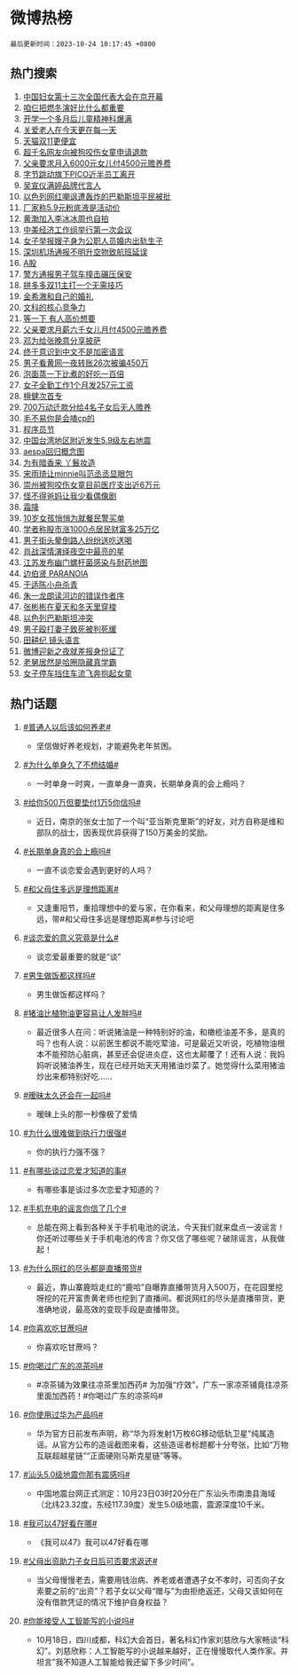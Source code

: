 # 微博热榜

`最后更新时间：2023-10-24 10:17:45 +0800`

## 热门搜索

1. [中国妇女第十三次全国代表大会在京开幕](https://m.weibo.cn/search?containerid=100103type%3D1%26t%3D10%26q%3D%23%E4%B8%AD%E5%9B%BD%E5%A6%87%E5%A5%B3%E7%AC%AC%E5%8D%81%E4%B8%89%E6%AC%A1%E5%85%A8%E5%9B%BD%E4%BB%A3%E8%A1%A8%E5%A4%A7%E4%BC%9A%E5%9C%A8%E4%BA%AC%E5%BC%80%E5%B9%95%23&stream_entry_id=51&isnewpage=1&extparam=seat%3D1%26dgr%3D0%26q%3D%2523%25E4%25B8%25AD%25E5%259B%25BD%25E5%25A6%2587%25E5%25A5%25B3%25E7%25AC%25AC%25E5%258D%2581%25E4%25B8%2589%25E6%25AC%25A1%25E5%2585%25A8%25E5%259B%25BD%25E4%25BB%25A3%25E8%25A1%25A8%25E5%25A4%25A7%25E4%25BC%259A%25E5%259C%25A8%25E4%25BA%25AC%25E5%25BC%2580%25E5%25B9%2595%2523%26cate%3D10103%26pos%3D0%26filter_type%3Drealtimehot%26stream_entry_id%3D51%26c_type%3D51%26display_time%3D1698113864%26pre_seqid%3D1698113864317017588124)
1. [咱仨把燃冬演好比什么都重要](https://m.weibo.cn/search?containerid=100103type%3D1%26t%3D10%26q%3D%23%E5%92%B1%E4%BB%A8%E6%8A%8A%E7%87%83%E5%86%AC%E6%BC%94%E5%A5%BD%E6%AF%94%E4%BB%80%E4%B9%88%E9%83%BD%E9%87%8D%E8%A6%81%23&stream_entry_id=31&isnewpage=1&extparam=seat%3D1%26flag%3D2%26q%3D%2523%25E5%2592%25B1%25E4%25BB%25A8%25E6%258A%258A%25E7%2587%2583%25E5%2586%25AC%25E6%25BC%2594%25E5%25A5%25BD%25E6%25AF%2594%25E4%25BB%2580%25E4%25B9%2588%25E9%2583%25BD%25E9%2587%258D%25E8%25A6%2581%2523%26cate%3D5001%26filter_type%3Drealtimehot%26dgr%3D0%26band_rank%3D1%26c_type%3D31%26realpos%3D1%26lcate%3D5001%26stream_entry_id%3D31%26pos%3D0%26display_time%3D1698113864%26pre_seqid%3D1698113864317017588124)
1. [开学一个多月后儿童精神科爆满](https://m.weibo.cn/search?containerid=100103type%3D1%26t%3D10%26q%3D%23%E5%BC%80%E5%AD%A6%E4%B8%80%E4%B8%AA%E5%A4%9A%E6%9C%88%E5%90%8E%E5%84%BF%E7%AB%A5%E7%B2%BE%E7%A5%9E%E7%A7%91%E7%88%86%E6%BB%A1%23&stream_entry_id=31&isnewpage=1&extparam=seat%3D1%26flag%3D0%26q%3D%2523%25E5%25BC%2580%25E5%25AD%25A6%25E4%25B8%2580%25E4%25B8%25AA%25E5%25A4%259A%25E6%259C%2588%25E5%2590%258E%25E5%2584%25BF%25E7%25AB%25A5%25E7%25B2%25BE%25E7%25A5%259E%25E7%25A7%2591%25E7%2588%2586%25E6%25BB%25A1%2523%26cate%3D5001%26filter_type%3Drealtimehot%26dgr%3D0%26band_rank%3D2%26c_type%3D31%26realpos%3D2%26lcate%3D5001%26stream_entry_id%3D31%26pos%3D1%26display_time%3D1698113864%26pre_seqid%3D1698113864317017588124)
1. [关爱老人在今天更在每一天](https://m.weibo.cn/search?containerid=100103type%3D1%26t%3D10%26q%3D%23%E5%85%B3%E7%88%B1%E8%80%81%E4%BA%BA%E5%9C%A8%E4%BB%8A%E5%A4%A9%E6%9B%B4%E5%9C%A8%E6%AF%8F%E4%B8%80%E5%A4%A9%23&stream_entry_id=31&isnewpage=1&extparam=seat%3D1%26flag%3D0%26q%3D%2523%25E5%2585%25B3%25E7%2588%25B1%25E8%2580%2581%25E4%25BA%25BA%25E5%259C%25A8%25E4%25BB%258A%25E5%25A4%25A9%25E6%259B%25B4%25E5%259C%25A8%25E6%25AF%258F%25E4%25B8%2580%25E5%25A4%25A9%2523%26cate%3D5001%26filter_type%3Drealtimehot%26dgr%3D0%26band_rank%3D3%26c_type%3D31%26realpos%3D3%26lcate%3D5001%26stream_entry_id%3D31%26pos%3D2%26display_time%3D1698113864%26pre_seqid%3D1698113864317017588124)
1. [天猫双11更便宜](https://m.weibo.cn/search?containerid=100103type%3D1%26t%3D10%26q%3D%23%E5%A4%A9%E7%8C%AB%E5%8F%8C11%E6%9B%B4%E4%BE%BF%E5%AE%9C%23&stream_entry_id=31&isnewpage=1&extparam=seat%3D1%26q%3D%2523%25E5%25A4%25A9%25E7%258C%25AB%25E5%258F%258C11%25E6%259B%25B4%25E4%25BE%25BF%25E5%25AE%259C%2523%26cate%3D5001%26is_ad_pos%3D1%26dgr%3D0%26filter_type%3Drealtimehot%26band_rank%3D4%26topic_ad%3D1%26c_type%3D31%26pos%3D3%26lcate%3D5001%26stream_entry_id%3D31%26adid%3D208886%26display_time%3D1698113864%26pre_seqid%3D1698113864317017588124)
1. [超千名网友向被狗咬伤女童申请退款](https://m.weibo.cn/search?containerid=100103type%3D1%26t%3D10%26q%3D%23%E8%B6%85%E5%8D%83%E5%90%8D%E7%BD%91%E5%8F%8B%E5%90%91%E8%A2%AB%E7%8B%97%E5%92%AC%E4%BC%A4%E5%A5%B3%E7%AB%A5%E7%94%B3%E8%AF%B7%E9%80%80%E6%AC%BE%23&stream_entry_id=31&isnewpage=1&extparam=seat%3D1%26flag%3D16%26q%3D%2523%25E8%25B6%2585%25E5%258D%2583%25E5%2590%258D%25E7%25BD%2591%25E5%258F%258B%25E5%2590%2591%25E8%25A2%25AB%25E7%258B%2597%25E5%2592%25AC%25E4%25BC%25A4%25E5%25A5%25B3%25E7%25AB%25A5%25E7%2594%25B3%25E8%25AF%25B7%25E9%2580%2580%25E6%25AC%25BE%2523%26cate%3D5001%26filter_type%3Drealtimehot%26dgr%3D0%26band_rank%3D4%26c_type%3D31%26realpos%3D4%26lcate%3D5001%26stream_entry_id%3D31%26pos%3D4%26display_time%3D1698113864%26pre_seqid%3D1698113864317017588124)
1. [父亲要求月入6000元女儿付4500元赡养费](https://m.weibo.cn/search?containerid=100103type%3D1%26t%3D10%26q%3D%23%E7%88%B6%E4%BA%B2%E8%A6%81%E6%B1%82%E6%9C%88%E5%85%A56000%E5%85%83%E5%A5%B3%E5%84%BF%E4%BB%984500%E5%85%83%E8%B5%A1%E5%85%BB%E8%B4%B9%23&stream_entry_id=31&isnewpage=1&extparam=seat%3D1%26flag%3D2%26q%3D%2523%25E7%2588%25B6%25E4%25BA%25B2%25E8%25A6%2581%25E6%25B1%2582%25E6%259C%2588%25E5%2585%25A56000%25E5%2585%2583%25E5%25A5%25B3%25E5%2584%25BF%25E4%25BB%25984500%25E5%2585%2583%25E8%25B5%25A1%25E5%2585%25BB%25E8%25B4%25B9%2523%26cate%3D5001%26filter_type%3Drealtimehot%26dgr%3D0%26band_rank%3D5%26c_type%3D31%26realpos%3D5%26lcate%3D5001%26stream_entry_id%3D31%26pos%3D5%26display_time%3D1698113864%26pre_seqid%3D1698113864317017588124)
1. [字节跳动旗下PICO近半员工离开](https://m.weibo.cn/search?containerid=100103type%3D1%26t%3D10%26q%3D%23%E5%AD%97%E8%8A%82%E8%B7%B3%E5%8A%A8%E6%97%97%E4%B8%8BPICO%E8%BF%91%E5%8D%8A%E5%91%98%E5%B7%A5%E7%A6%BB%E5%BC%80%23&stream_entry_id=31&isnewpage=1&extparam=seat%3D1%26flag%3D1%26q%3D%2523%25E5%25AD%2597%25E8%258A%2582%25E8%25B7%25B3%25E5%258A%25A8%25E6%2597%2597%25E4%25B8%258BPICO%25E8%25BF%2591%25E5%258D%258A%25E5%2591%2598%25E5%25B7%25A5%25E7%25A6%25BB%25E5%25BC%2580%2523%26cate%3D5001%26filter_type%3Drealtimehot%26dgr%3D0%26band_rank%3D6%26c_type%3D31%26realpos%3D6%26lcate%3D5001%26stream_entry_id%3D31%26pos%3D6%26display_time%3D1698113864%26pre_seqid%3D1698113864317017588124)
1. [吴宣仪满婷品牌代言人](https://m.weibo.cn/search?containerid=100103type%3D1%26t%3D10%26q%3D%23%E5%90%B4%E5%AE%A3%E4%BB%AA%E6%BB%A1%E5%A9%B7%E5%93%81%E7%89%8C%E4%BB%A3%E8%A8%80%E4%BA%BA%23&stream_entry_id=31&isnewpage=1&extparam=seat%3D1%26q%3D%2523%25E5%2590%25B4%25E5%25AE%25A3%25E4%25BB%25AA%25E6%25BB%25A1%25E5%25A9%25B7%25E5%2593%2581%25E7%2589%258C%25E4%25BB%25A3%25E8%25A8%2580%25E4%25BA%25BA%2523%26cate%3D5001%26is_ad_pos%3D1%26dgr%3D0%26filter_type%3Drealtimehot%26band_rank%3D7%26topic_ad%3D1%26c_type%3D31%26pos%3D7%26lcate%3D5001%26stream_entry_id%3D31%26adid%3D208834%26display_time%3D1698113864%26pre_seqid%3D1698113864317017588124)
1. [以色列网红嘲讽遭轰炸的巴勒斯坦平民被批](https://m.weibo.cn/search?containerid=100103type%3D1%26t%3D10%26q%3D%23%E4%BB%A5%E8%89%B2%E5%88%97%E7%BD%91%E7%BA%A2%E5%98%B2%E8%AE%BD%E9%81%AD%E8%BD%B0%E7%82%B8%E7%9A%84%E5%B7%B4%E5%8B%92%E6%96%AF%E5%9D%A6%E5%B9%B3%E6%B0%91%E8%A2%AB%E6%89%B9%23&stream_entry_id=31&isnewpage=1&extparam=seat%3D1%26flag%3D0%26q%3D%2523%25E4%25BB%25A5%25E8%2589%25B2%25E5%2588%2597%25E7%25BD%2591%25E7%25BA%25A2%25E5%2598%25B2%25E8%25AE%25BD%25E9%2581%25AD%25E8%25BD%25B0%25E7%2582%25B8%25E7%259A%2584%25E5%25B7%25B4%25E5%258B%2592%25E6%2596%25AF%25E5%259D%25A6%25E5%25B9%25B3%25E6%25B0%2591%25E8%25A2%25AB%25E6%2589%25B9%2523%26cate%3D5001%26filter_type%3Drealtimehot%26dgr%3D0%26band_rank%3D7%26c_type%3D31%26realpos%3D7%26lcate%3D5001%26stream_entry_id%3D31%26pos%3D8%26display_time%3D1698113864%26pre_seqid%3D1698113864317017588124)
1. [厂家称5.9元粉底液是活动价](https://m.weibo.cn/search?containerid=100103type%3D1%26t%3D10%26q%3D%23%E5%8E%82%E5%AE%B6%E7%A7%B05.9%E5%85%83%E7%B2%89%E5%BA%95%E6%B6%B2%E6%98%AF%E6%B4%BB%E5%8A%A8%E4%BB%B7%23&stream_entry_id=31&isnewpage=1&extparam=seat%3D1%26flag%3D0%26q%3D%2523%25E5%258E%2582%25E5%25AE%25B6%25E7%25A7%25B05.9%25E5%2585%2583%25E7%25B2%2589%25E5%25BA%2595%25E6%25B6%25B2%25E6%2598%25AF%25E6%25B4%25BB%25E5%258A%25A8%25E4%25BB%25B7%2523%26cate%3D5001%26filter_type%3Drealtimehot%26dgr%3D0%26band_rank%3D8%26c_type%3D31%26realpos%3D8%26lcate%3D5001%26stream_entry_id%3D31%26pos%3D9%26display_time%3D1698113864%26pre_seqid%3D1698113864317017588124)
1. [黄渤加入李冰冰周也自拍](https://m.weibo.cn/search?containerid=100103type%3D1%26t%3D10%26q%3D%23%E9%BB%84%E6%B8%A4%E5%8A%A0%E5%85%A5%E6%9D%8E%E5%86%B0%E5%86%B0%E5%91%A8%E4%B9%9F%E8%87%AA%E6%8B%8D%23&stream_entry_id=31&isnewpage=1&extparam=seat%3D1%26flag%3D0%26q%3D%2523%25E9%25BB%2584%25E6%25B8%25A4%25E5%258A%25A0%25E5%2585%25A5%25E6%259D%258E%25E5%2586%25B0%25E5%2586%25B0%25E5%2591%25A8%25E4%25B9%259F%25E8%2587%25AA%25E6%258B%258D%2523%26cate%3D5001%26filter_type%3Drealtimehot%26dgr%3D0%26band_rank%3D9%26c_type%3D31%26realpos%3D9%26lcate%3D5001%26stream_entry_id%3D31%26pos%3D10%26display_time%3D1698113864%26pre_seqid%3D1698113864317017588124)
1. [中美经济工作组举行第一次会议](https://m.weibo.cn/search?containerid=100103type%3D1%26t%3D10%26q%3D%23%E4%B8%AD%E7%BE%8E%E7%BB%8F%E6%B5%8E%E5%B7%A5%E4%BD%9C%E7%BB%84%E4%B8%BE%E8%A1%8C%E7%AC%AC%E4%B8%80%E6%AC%A1%E4%BC%9A%E8%AE%AE%23&stream_entry_id=31&isnewpage=1&extparam=seat%3D1%26flag%3D1%26q%3D%2523%25E4%25B8%25AD%25E7%25BE%258E%25E7%25BB%258F%25E6%25B5%258E%25E5%25B7%25A5%25E4%25BD%259C%25E7%25BB%2584%25E4%25B8%25BE%25E8%25A1%258C%25E7%25AC%25AC%25E4%25B8%2580%25E6%25AC%25A1%25E4%25BC%259A%25E8%25AE%25AE%2523%26cate%3D5001%26filter_type%3Drealtimehot%26dgr%3D0%26band_rank%3D10%26c_type%3D31%26realpos%3D10%26lcate%3D5001%26stream_entry_id%3D31%26pos%3D11%26display_time%3D1698113864%26pre_seqid%3D1698113864317017588124)
1. [女子举报嫂子身为公职人员婚内出轨生子](https://m.weibo.cn/search?containerid=100103type%3D1%26t%3D10%26q%3D%23%E5%A5%B3%E5%AD%90%E4%B8%BE%E6%8A%A5%E5%AB%82%E5%AD%90%E8%BA%AB%E4%B8%BA%E5%85%AC%E8%81%8C%E4%BA%BA%E5%91%98%E5%A9%9A%E5%86%85%E5%87%BA%E8%BD%A8%E7%94%9F%E5%AD%90%23&stream_entry_id=31&isnewpage=1&extparam=seat%3D1%26flag%3D0%26q%3D%2523%25E5%25A5%25B3%25E5%25AD%2590%25E4%25B8%25BE%25E6%258A%25A5%25E5%25AB%2582%25E5%25AD%2590%25E8%25BA%25AB%25E4%25B8%25BA%25E5%2585%25AC%25E8%2581%258C%25E4%25BA%25BA%25E5%2591%2598%25E5%25A9%259A%25E5%2586%2585%25E5%2587%25BA%25E8%25BD%25A8%25E7%2594%259F%25E5%25AD%2590%2523%26cate%3D5001%26filter_type%3Drealtimehot%26dgr%3D0%26band_rank%3D11%26c_type%3D31%26realpos%3D11%26lcate%3D5001%26stream_entry_id%3D31%26pos%3D12%26display_time%3D1698113864%26pre_seqid%3D1698113864317017588124)
1. [深圳机场通报不明升空物致航班延误](https://m.weibo.cn/search?containerid=100103type%3D1%26t%3D10%26q%3D%23%E6%B7%B1%E5%9C%B3%E6%9C%BA%E5%9C%BA%E9%80%9A%E6%8A%A5%E4%B8%8D%E6%98%8E%E5%8D%87%E7%A9%BA%E7%89%A9%E8%87%B4%E8%88%AA%E7%8F%AD%E5%BB%B6%E8%AF%AF%23&stream_entry_id=31&isnewpage=1&extparam=seat%3D1%26flag%3D1%26q%3D%2523%25E6%25B7%25B1%25E5%259C%25B3%25E6%259C%25BA%25E5%259C%25BA%25E9%2580%259A%25E6%258A%25A5%25E4%25B8%258D%25E6%2598%258E%25E5%258D%2587%25E7%25A9%25BA%25E7%2589%25A9%25E8%2587%25B4%25E8%2588%25AA%25E7%258F%25AD%25E5%25BB%25B6%25E8%25AF%25AF%2523%26cate%3D5001%26filter_type%3Drealtimehot%26dgr%3D0%26band_rank%3D12%26c_type%3D31%26realpos%3D12%26lcate%3D5001%26stream_entry_id%3D31%26pos%3D13%26display_time%3D1698113864%26pre_seqid%3D1698113864317017588124)
1. [A股](https://m.weibo.cn/search?containerid=100103type%3D1%26t%3D10%26q%3DA%E8%82%A1&stream_entry_id=31&isnewpage=1&extparam=seat%3D1%26flag%3D1%26q%3DA%25E8%2582%25A1%26cate%3D5001%26filter_type%3Drealtimehot%26dgr%3D0%26band_rank%3D13%26c_type%3D31%26realpos%3D13%26lcate%3D5001%26stream_entry_id%3D31%26pos%3D14%26display_time%3D1698113864%26pre_seqid%3D1698113864317017588124)
1. [警方通报男子驾车撞击碾压保安](https://m.weibo.cn/search?containerid=100103type%3D1%26t%3D10%26q%3D%23%E8%AD%A6%E6%96%B9%E9%80%9A%E6%8A%A5%E7%94%B7%E5%AD%90%E9%A9%BE%E8%BD%A6%E6%92%9E%E5%87%BB%E7%A2%BE%E5%8E%8B%E4%BF%9D%E5%AE%89%23&stream_entry_id=31&isnewpage=1&extparam=seat%3D1%26flag%3D1%26q%3D%2523%25E8%25AD%25A6%25E6%2596%25B9%25E9%2580%259A%25E6%258A%25A5%25E7%2594%25B7%25E5%25AD%2590%25E9%25A9%25BE%25E8%25BD%25A6%25E6%2592%259E%25E5%2587%25BB%25E7%25A2%25BE%25E5%258E%258B%25E4%25BF%259D%25E5%25AE%2589%2523%26cate%3D5001%26filter_type%3Drealtimehot%26dgr%3D0%26band_rank%3D14%26c_type%3D31%26realpos%3D14%26lcate%3D5001%26stream_entry_id%3D31%26pos%3D15%26display_time%3D1698113864%26pre_seqid%3D1698113864317017588124)
1. [拼多多双11主打一个无需技巧](https://m.weibo.cn/search?containerid=100103type%3D1%26t%3D10%26q%3D%23%E6%8B%BC%E5%A4%9A%E5%A4%9A%E5%8F%8C11%E4%B8%BB%E6%89%93%E4%B8%80%E4%B8%AA%E6%97%A0%E9%9C%80%E6%8A%80%E5%B7%A7%23&stream_entry_id=31&isnewpage=1&extparam=seat%3D1%26flag%3D0%26q%3D%2523%25E6%258B%25BC%25E5%25A4%259A%25E5%25A4%259A%25E5%258F%258C11%25E4%25B8%25BB%25E6%2589%2593%25E4%25B8%2580%25E4%25B8%25AA%25E6%2597%25A0%25E9%259C%2580%25E6%258A%2580%25E5%25B7%25A7%2523%26cate%3D5001%26filter_type%3Drealtimehot%26dgr%3D0%26pos%3D16%26band_rank%3D15%26c_type%3D31%26realpos%3D15%26lcate%3D5001%26stream_entry_id%3D31%26adid%3D208904%26display_time%3D1698113864%26pre_seqid%3D1698113864317017588124)
1. [金希澈和自己的婚礼](https://m.weibo.cn/search?containerid=100103type%3D1%26t%3D10%26q%3D%23%E9%87%91%E5%B8%8C%E6%BE%88%E5%92%8C%E8%87%AA%E5%B7%B1%E7%9A%84%E5%A9%9A%E7%A4%BC%23&stream_entry_id=31&isnewpage=1&extparam=seat%3D1%26flag%3D0%26q%3D%2523%25E9%2587%2591%25E5%25B8%258C%25E6%25BE%2588%25E5%2592%258C%25E8%2587%25AA%25E5%25B7%25B1%25E7%259A%2584%25E5%25A9%259A%25E7%25A4%25BC%2523%26cate%3D5001%26filter_type%3Drealtimehot%26dgr%3D0%26band_rank%3D16%26c_type%3D31%26realpos%3D16%26lcate%3D5001%26stream_entry_id%3D31%26pos%3D17%26display_time%3D1698113864%26pre_seqid%3D1698113864317017588124)
1. [文科的核心竞争力](https://m.weibo.cn/search?containerid=100103type%3D1%26t%3D10%26q%3D%E6%96%87%E7%A7%91%E7%9A%84%E6%A0%B8%E5%BF%83%E7%AB%9E%E4%BA%89%E5%8A%9B&stream_entry_id=31&isnewpage=1&extparam=seat%3D1%26flag%3D1%26q%3D%25E6%2596%2587%25E7%25A7%2591%25E7%259A%2584%25E6%25A0%25B8%25E5%25BF%2583%25E7%25AB%259E%25E4%25BA%2589%25E5%258A%259B%26cate%3D5001%26filter_type%3Drealtimehot%26dgr%3D0%26band_rank%3D17%26c_type%3D31%26realpos%3D17%26lcate%3D5001%26stream_entry_id%3D31%26pos%3D18%26display_time%3D1698113864%26pre_seqid%3D1698113864317017588124)
1. [等一下 有人高价想要](https://m.weibo.cn/search?containerid=100103type%3D1%26t%3D10%26q%3D%E7%AD%89%E4%B8%80%E4%B8%8B+%E6%9C%89%E4%BA%BA%E9%AB%98%E4%BB%B7%E6%83%B3%E8%A6%81&stream_entry_id=31&isnewpage=1&extparam=seat%3D1%26flag%3D1%26q%3D%25E7%25AD%2589%25E4%25B8%2580%25E4%25B8%258B%2520%25E6%259C%2589%25E4%25BA%25BA%25E9%25AB%2598%25E4%25BB%25B7%25E6%2583%25B3%25E8%25A6%2581%26cate%3D5001%26filter_type%3Drealtimehot%26dgr%3D0%26band_rank%3D18%26c_type%3D31%26realpos%3D18%26lcate%3D5001%26stream_entry_id%3D31%26pos%3D19%26display_time%3D1698113864%26pre_seqid%3D1698113864317017588124)
1. [父亲要求月薪六千女儿月付4500元赡养费](https://m.weibo.cn/search?containerid=100103type%3D1%26t%3D10%26q%3D%23%E7%88%B6%E4%BA%B2%E8%A6%81%E6%B1%82%E6%9C%88%E8%96%AA%E5%85%AD%E5%8D%83%E5%A5%B3%E5%84%BF%E6%9C%88%E4%BB%984500%E5%85%83%E8%B5%A1%E5%85%BB%E8%B4%B9%23&stream_entry_id=31&isnewpage=1&extparam=seat%3D1%26flag%3D1%26q%3D%2523%25E7%2588%25B6%25E4%25BA%25B2%25E8%25A6%2581%25E6%25B1%2582%25E6%259C%2588%25E8%2596%25AA%25E5%2585%25AD%25E5%258D%2583%25E5%25A5%25B3%25E5%2584%25BF%25E6%259C%2588%25E4%25BB%25984500%25E5%2585%2583%25E8%25B5%25A1%25E5%2585%25BB%25E8%25B4%25B9%2523%26cate%3D5001%26filter_type%3Drealtimehot%26dgr%3D0%26band_rank%3D19%26c_type%3D31%26realpos%3D19%26lcate%3D5001%26stream_entry_id%3D31%26pos%3D20%26display_time%3D1698113864%26pre_seqid%3D1698113864317017588124)
1. [邓为给张晚意分享披萨](https://m.weibo.cn/search?containerid=100103type%3D1%26t%3D10%26q%3D%23%E9%82%93%E4%B8%BA%E7%BB%99%E5%BC%A0%E6%99%9A%E6%84%8F%E5%88%86%E4%BA%AB%E6%8A%AB%E8%90%A8%23&stream_entry_id=31&isnewpage=1&extparam=seat%3D1%26flag%3D0%26q%3D%2523%25E9%2582%2593%25E4%25B8%25BA%25E7%25BB%2599%25E5%25BC%25A0%25E6%2599%259A%25E6%2584%258F%25E5%2588%2586%25E4%25BA%25AB%25E6%258A%25AB%25E8%2590%25A8%2523%26cate%3D5001%26filter_type%3Drealtimehot%26dgr%3D0%26band_rank%3D20%26c_type%3D31%26realpos%3D20%26lcate%3D5001%26stream_entry_id%3D31%26pos%3D21%26display_time%3D1698113864%26pre_seqid%3D1698113864317017588124)
1. [终于意识到中文不是加密语言](https://m.weibo.cn/search?containerid=100103type%3D1%26t%3D10%26q%3D%E7%BB%88%E4%BA%8E%E6%84%8F%E8%AF%86%E5%88%B0%E4%B8%AD%E6%96%87%E4%B8%8D%E6%98%AF%E5%8A%A0%E5%AF%86%E8%AF%AD%E8%A8%80&stream_entry_id=31&isnewpage=1&extparam=seat%3D1%26flag%3D1%26q%3D%25E7%25BB%2588%25E4%25BA%258E%25E6%2584%258F%25E8%25AF%2586%25E5%2588%25B0%25E4%25B8%25AD%25E6%2596%2587%25E4%25B8%258D%25E6%2598%25AF%25E5%258A%25A0%25E5%25AF%2586%25E8%25AF%25AD%25E8%25A8%2580%26cate%3D5001%26filter_type%3Drealtimehot%26dgr%3D0%26band_rank%3D21%26c_type%3D31%26realpos%3D21%26lcate%3D5001%26stream_entry_id%3D31%26pos%3D22%26display_time%3D1698113864%26pre_seqid%3D1698113864317017588124)
1. [男子看黄网一夜转账26次被骗450万](https://m.weibo.cn/search?containerid=100103type%3D1%26t%3D10%26q%3D%23%E7%94%B7%E5%AD%90%E7%9C%8B%E9%BB%84%E7%BD%91%E4%B8%80%E5%A4%9C%E8%BD%AC%E8%B4%A626%E6%AC%A1%E8%A2%AB%E9%AA%97450%E4%B8%87%23&stream_entry_id=31&isnewpage=1&extparam=seat%3D1%26flag%3D1%26q%3D%2523%25E7%2594%25B7%25E5%25AD%2590%25E7%259C%258B%25E9%25BB%2584%25E7%25BD%2591%25E4%25B8%2580%25E5%25A4%259C%25E8%25BD%25AC%25E8%25B4%25A626%25E6%25AC%25A1%25E8%25A2%25AB%25E9%25AA%2597450%25E4%25B8%2587%2523%26cate%3D5001%26filter_type%3Drealtimehot%26dgr%3D0%26band_rank%3D22%26c_type%3D31%26realpos%3D22%26lcate%3D5001%26stream_entry_id%3D31%26pos%3D23%26display_time%3D1698113864%26pre_seqid%3D1698113864317017588124)
1. [泡面蒸一下比煮的好吃一百倍](https://m.weibo.cn/search?containerid=100103type%3D1%26t%3D10%26q%3D%E6%B3%A1%E9%9D%A2%E8%92%B8%E4%B8%80%E4%B8%8B%E6%AF%94%E7%85%AE%E7%9A%84%E5%A5%BD%E5%90%83%E4%B8%80%E7%99%BE%E5%80%8D&stream_entry_id=31&isnewpage=1&extparam=seat%3D1%26flag%3D0%26q%3D%25E6%25B3%25A1%25E9%259D%25A2%25E8%2592%25B8%25E4%25B8%2580%25E4%25B8%258B%25E6%25AF%2594%25E7%2585%25AE%25E7%259A%2584%25E5%25A5%25BD%25E5%2590%2583%25E4%25B8%2580%25E7%2599%25BE%25E5%2580%258D%26cate%3D5001%26filter_type%3Drealtimehot%26dgr%3D0%26band_rank%3D23%26c_type%3D31%26realpos%3D23%26lcate%3D5001%26stream_entry_id%3D31%26pos%3D24%26display_time%3D1698113864%26pre_seqid%3D1698113864317017588124)
1. [女子全勤工作1个月发257元工资](https://m.weibo.cn/search?containerid=100103type%3D1%26t%3D10%26q%3D%23%E5%A5%B3%E5%AD%90%E5%85%A8%E5%8B%A4%E5%B7%A5%E4%BD%9C1%E4%B8%AA%E6%9C%88%E5%8F%91257%E5%85%83%E5%B7%A5%E8%B5%84%23&stream_entry_id=31&isnewpage=1&extparam=seat%3D1%26flag%3D0%26q%3D%2523%25E5%25A5%25B3%25E5%25AD%2590%25E5%2585%25A8%25E5%258B%25A4%25E5%25B7%25A5%25E4%25BD%259C1%25E4%25B8%25AA%25E6%259C%2588%25E5%258F%2591257%25E5%2585%2583%25E5%25B7%25A5%25E8%25B5%2584%2523%26cate%3D5001%26filter_type%3Drealtimehot%26dgr%3D0%26band_rank%3D24%26c_type%3D31%26realpos%3D24%26lcate%3D5001%26stream_entry_id%3D31%26pos%3D25%26display_time%3D1698113864%26pre_seqid%3D1698113864317017588124)
1. [檀健次首专](https://m.weibo.cn/search?containerid=100103type%3D1%26t%3D10%26q%3D%E6%AA%80%E5%81%A5%E6%AC%A1%E9%A6%96%E4%B8%93&stream_entry_id=31&isnewpage=1&extparam=seat%3D1%26flag%3D1%26q%3D%25E6%25AA%2580%25E5%2581%25A5%25E6%25AC%25A1%25E9%25A6%2596%25E4%25B8%2593%26cate%3D5001%26filter_type%3Drealtimehot%26dgr%3D0%26band_rank%3D25%26c_type%3D31%26realpos%3D25%26lcate%3D5001%26stream_entry_id%3D31%26pos%3D26%26display_time%3D1698113864%26pre_seqid%3D1698113864317017588124)
1. [700万动迁款分给4名子女后无人赡养](https://m.weibo.cn/search?containerid=100103type%3D1%26t%3D10%26q%3D%23700%E4%B8%87%E5%8A%A8%E8%BF%81%E6%AC%BE%E5%88%86%E7%BB%994%E5%90%8D%E5%AD%90%E5%A5%B3%E5%90%8E%E6%97%A0%E4%BA%BA%E8%B5%A1%E5%85%BB%23&stream_entry_id=31&isnewpage=1&extparam=seat%3D1%26flag%3D0%26q%3D%2523700%25E4%25B8%2587%25E5%258A%25A8%25E8%25BF%2581%25E6%25AC%25BE%25E5%2588%2586%25E7%25BB%25994%25E5%2590%258D%25E5%25AD%2590%25E5%25A5%25B3%25E5%2590%258E%25E6%2597%25A0%25E4%25BA%25BA%25E8%25B5%25A1%25E5%2585%25BB%2523%26cate%3D5001%26filter_type%3Drealtimehot%26dgr%3D0%26band_rank%3D26%26c_type%3D31%26realpos%3D26%26lcate%3D5001%26stream_entry_id%3D31%26pos%3D27%26display_time%3D1698113864%26pre_seqid%3D1698113864317017588124)
1. [毛不易你是会嗑cp的](https://m.weibo.cn/search?containerid=100103type%3D1%26t%3D10%26q%3D%23%E6%AF%9B%E4%B8%8D%E6%98%93%E4%BD%A0%E6%98%AF%E4%BC%9A%E5%97%91cp%E7%9A%84%23&stream_entry_id=31&isnewpage=1&extparam=seat%3D1%26flag%3D1%26q%3D%2523%25E6%25AF%259B%25E4%25B8%258D%25E6%2598%2593%25E4%25BD%25A0%25E6%2598%25AF%25E4%25BC%259A%25E5%2597%2591cp%25E7%259A%2584%2523%26cate%3D5001%26filter_type%3Drealtimehot%26dgr%3D0%26band_rank%3D27%26c_type%3D31%26realpos%3D27%26lcate%3D5001%26stream_entry_id%3D31%26pos%3D28%26display_time%3D1698113864%26pre_seqid%3D1698113864317017588124)
1. [程序员节](https://m.weibo.cn/search?containerid=100103type%3D1%26t%3D10%26q%3D%E7%A8%8B%E5%BA%8F%E5%91%98%E8%8A%82&stream_entry_id=31&isnewpage=1&extparam=seat%3D1%26flag%3D1%26q%3D%25E7%25A8%258B%25E5%25BA%258F%25E5%2591%2598%25E8%258A%2582%26cate%3D5001%26filter_type%3Drealtimehot%26dgr%3D0%26band_rank%3D28%26c_type%3D31%26realpos%3D28%26lcate%3D5001%26stream_entry_id%3D31%26pos%3D29%26display_time%3D1698113864%26pre_seqid%3D1698113864317017588124)
1. [中国台湾地区附近发生5.9级左右地震](https://m.weibo.cn/search?containerid=100103type%3D1%26t%3D10%26q%3D%23%E4%B8%AD%E5%9B%BD%E5%8F%B0%E6%B9%BE%E5%9C%B0%E5%8C%BA%E9%99%84%E8%BF%91%E5%8F%91%E7%94%9F5.9%E7%BA%A7%E5%B7%A6%E5%8F%B3%E5%9C%B0%E9%9C%87%23&stream_entry_id=31&isnewpage=1&extparam=seat%3D1%26flag%3D0%26q%3D%2523%25E4%25B8%25AD%25E5%259B%25BD%25E5%258F%25B0%25E6%25B9%25BE%25E5%259C%25B0%25E5%258C%25BA%25E9%2599%2584%25E8%25BF%2591%25E5%258F%2591%25E7%2594%259F5.9%25E7%25BA%25A7%25E5%25B7%25A6%25E5%258F%25B3%25E5%259C%25B0%25E9%259C%2587%2523%26cate%3D5001%26filter_type%3Drealtimehot%26dgr%3D0%26band_rank%3D29%26c_type%3D31%26realpos%3D29%26lcate%3D5001%26stream_entry_id%3D31%26pos%3D30%26display_time%3D1698113864%26pre_seqid%3D1698113864317017588124)
1. [aespa回归概念图](https://m.weibo.cn/search?containerid=100103type%3D1%26t%3D10%26q%3D%23aespa%E5%9B%9E%E5%BD%92%E6%A6%82%E5%BF%B5%E5%9B%BE%23&stream_entry_id=31&isnewpage=1&extparam=seat%3D1%26flag%3D0%26q%3D%2523aespa%25E5%259B%259E%25E5%25BD%2592%25E6%25A6%2582%25E5%25BF%25B5%25E5%259B%25BE%2523%26cate%3D5001%26filter_type%3Drealtimehot%26dgr%3D0%26band_rank%3D30%26c_type%3D31%26realpos%3D30%26lcate%3D5001%26stream_entry_id%3D31%26pos%3D31%26display_time%3D1698113864%26pre_seqid%3D1698113864317017588124)
1. [为有暗香来 丫鬟妆造](https://m.weibo.cn/search?containerid=100103type%3D1%26t%3D10%26q%3D%E4%B8%BA%E6%9C%89%E6%9A%97%E9%A6%99%E6%9D%A5+%E4%B8%AB%E9%AC%9F%E5%A6%86%E9%80%A0&stream_entry_id=31&isnewpage=1&extparam=seat%3D1%26flag%3D1%26q%3D%25E4%25B8%25BA%25E6%259C%2589%25E6%259A%2597%25E9%25A6%2599%25E6%259D%25A5%2520%25E4%25B8%25AB%25E9%25AC%259F%25E5%25A6%2586%25E9%2580%25A0%26cate%3D5001%26filter_type%3Drealtimehot%26dgr%3D0%26band_rank%3D31%26c_type%3D31%26realpos%3D31%26lcate%3D5001%26stream_entry_id%3D31%26pos%3D32%26display_time%3D1698113864%26pre_seqid%3D1698113864317017588124)
1. [宋雨琦让minnie叫范丞丞显眼包](https://m.weibo.cn/search?containerid=100103type%3D1%26t%3D10%26q%3D%23%E5%AE%8B%E9%9B%A8%E7%90%A6%E8%AE%A9minnie%E5%8F%AB%E8%8C%83%E4%B8%9E%E4%B8%9E%E6%98%BE%E7%9C%BC%E5%8C%85%23&stream_entry_id=31&isnewpage=1&extparam=seat%3D1%26flag%3D0%26q%3D%2523%25E5%25AE%258B%25E9%259B%25A8%25E7%2590%25A6%25E8%25AE%25A9minnie%25E5%258F%25AB%25E8%258C%2583%25E4%25B8%259E%25E4%25B8%259E%25E6%2598%25BE%25E7%259C%25BC%25E5%258C%2585%2523%26cate%3D5001%26filter_type%3Drealtimehot%26dgr%3D0%26band_rank%3D32%26c_type%3D31%26realpos%3D32%26lcate%3D5001%26stream_entry_id%3D31%26pos%3D33%26display_time%3D1698113864%26pre_seqid%3D1698113864317017588124)
1. [崇州被狗咬伤女童目前医疗支出近6万元](https://m.weibo.cn/search?containerid=100103type%3D1%26t%3D10%26q%3D%23%E5%B4%87%E5%B7%9E%E8%A2%AB%E7%8B%97%E5%92%AC%E4%BC%A4%E5%A5%B3%E7%AB%A5%E7%9B%AE%E5%89%8D%E5%8C%BB%E7%96%97%E6%94%AF%E5%87%BA%E8%BF%916%E4%B8%87%E5%85%83%23&stream_entry_id=31&isnewpage=1&extparam=seat%3D1%26flag%3D0%26q%3D%2523%25E5%25B4%2587%25E5%25B7%259E%25E8%25A2%25AB%25E7%258B%2597%25E5%2592%25AC%25E4%25BC%25A4%25E5%25A5%25B3%25E7%25AB%25A5%25E7%259B%25AE%25E5%2589%258D%25E5%258C%25BB%25E7%2596%2597%25E6%2594%25AF%25E5%2587%25BA%25E8%25BF%25916%25E4%25B8%2587%25E5%2585%2583%2523%26cate%3D5001%26filter_type%3Drealtimehot%26dgr%3D0%26band_rank%3D33%26c_type%3D31%26realpos%3D33%26lcate%3D5001%26stream_entry_id%3D31%26pos%3D34%26display_time%3D1698113864%26pre_seqid%3D1698113864317017588124)
1. [怪不得爸妈让我少看偶像剧](https://m.weibo.cn/search?containerid=100103type%3D1%26t%3D10%26q%3D%23%E6%80%AA%E4%B8%8D%E5%BE%97%E7%88%B8%E5%A6%88%E8%AE%A9%E6%88%91%E5%B0%91%E7%9C%8B%E5%81%B6%E5%83%8F%E5%89%A7%23&stream_entry_id=31&isnewpage=1&extparam=seat%3D1%26flag%3D0%26q%3D%2523%25E6%2580%25AA%25E4%25B8%258D%25E5%25BE%2597%25E7%2588%25B8%25E5%25A6%2588%25E8%25AE%25A9%25E6%2588%2591%25E5%25B0%2591%25E7%259C%258B%25E5%2581%25B6%25E5%2583%258F%25E5%2589%25A7%2523%26cate%3D5001%26filter_type%3Drealtimehot%26dgr%3D0%26band_rank%3D34%26c_type%3D31%26realpos%3D34%26lcate%3D5001%26stream_entry_id%3D31%26pos%3D35%26display_time%3D1698113864%26pre_seqid%3D1698113864317017588124)
1. [霜降](https://m.weibo.cn/search?containerid=100103type%3D1%26t%3D10%26q%3D%23%E9%9C%9C%E9%99%8D%23&stream_entry_id=31&isnewpage=1&extparam=seat%3D1%26flag%3D0%26q%3D%2523%25E9%259C%259C%25E9%2599%258D%2523%26cate%3D5001%26filter_type%3Drealtimehot%26dgr%3D0%26band_rank%3D35%26c_type%3D31%26realpos%3D35%26lcate%3D5001%26stream_entry_id%3D31%26pos%3D36%26display_time%3D1698113864%26pre_seqid%3D1698113864317017588124)
1. [10岁女孩悄悄为就餐民警买单](https://m.weibo.cn/search?containerid=100103type%3D1%26t%3D10%26q%3D%2310%E5%B2%81%E5%A5%B3%E5%AD%A9%E6%82%84%E6%82%84%E4%B8%BA%E5%B0%B1%E9%A4%90%E6%B0%91%E8%AD%A6%E4%B9%B0%E5%8D%95%23&stream_entry_id=31&isnewpage=1&extparam=seat%3D1%26flag%3D32768%26q%3D%252310%25E5%25B2%2581%25E5%25A5%25B3%25E5%25AD%25A9%25E6%2582%2584%25E6%2582%2584%25E4%25B8%25BA%25E5%25B0%25B1%25E9%25A4%2590%25E6%25B0%2591%25E8%25AD%25A6%25E4%25B9%25B0%25E5%258D%2595%2523%26cate%3D5001%26filter_type%3Drealtimehot%26dgr%3D0%26band_rank%3D36%26c_type%3D31%26realpos%3D36%26lcate%3D5001%26stream_entry_id%3D31%26pos%3D37%26display_time%3D1698113864%26pre_seqid%3D1698113864317017588124)
1. [学者称股市涨1000点居民财富多25万亿](https://m.weibo.cn/search?containerid=100103type%3D1%26t%3D10%26q%3D%23%E5%AD%A6%E8%80%85%E7%A7%B0%E8%82%A1%E5%B8%82%E6%B6%A81000%E7%82%B9%E5%B1%85%E6%B0%91%E8%B4%A2%E5%AF%8C%E5%A4%9A25%E4%B8%87%E4%BA%BF%23&stream_entry_id=31&isnewpage=1&extparam=seat%3D1%26flag%3D1%26q%3D%2523%25E5%25AD%25A6%25E8%2580%2585%25E7%25A7%25B0%25E8%2582%25A1%25E5%25B8%2582%25E6%25B6%25A81000%25E7%2582%25B9%25E5%25B1%2585%25E6%25B0%2591%25E8%25B4%25A2%25E5%25AF%258C%25E5%25A4%259A25%25E4%25B8%2587%25E4%25BA%25BF%2523%26cate%3D5001%26filter_type%3Drealtimehot%26dgr%3D0%26band_rank%3D37%26c_type%3D31%26realpos%3D37%26lcate%3D5001%26stream_entry_id%3D31%26pos%3D38%26display_time%3D1698113864%26pre_seqid%3D1698113864317017588124)
1. [男子街头晕倒路人纷纷送吃送喝](https://m.weibo.cn/search?containerid=100103type%3D1%26t%3D10%26q%3D%23%E7%94%B7%E5%AD%90%E8%A1%97%E5%A4%B4%E6%99%95%E5%80%92%E8%B7%AF%E4%BA%BA%E7%BA%B7%E7%BA%B7%E9%80%81%E5%90%83%E9%80%81%E5%96%9D%23&stream_entry_id=31&isnewpage=1&extparam=seat%3D1%26flag%3D32768%26q%3D%2523%25E7%2594%25B7%25E5%25AD%2590%25E8%25A1%2597%25E5%25A4%25B4%25E6%2599%2595%25E5%2580%2592%25E8%25B7%25AF%25E4%25BA%25BA%25E7%25BA%25B7%25E7%25BA%25B7%25E9%2580%2581%25E5%2590%2583%25E9%2580%2581%25E5%2596%259D%2523%26cate%3D5001%26filter_type%3Drealtimehot%26dgr%3D0%26band_rank%3D38%26c_type%3D31%26realpos%3D38%26lcate%3D5001%26stream_entry_id%3D31%26pos%3D39%26display_time%3D1698113864%26pre_seqid%3D1698113864317017588124)
1. [肖战深情演绎夜空中最亮的星](https://m.weibo.cn/search?containerid=100103type%3D1%26t%3D10%26q%3D%23%E8%82%96%E6%88%98%E6%B7%B1%E6%83%85%E6%BC%94%E7%BB%8E%E5%A4%9C%E7%A9%BA%E4%B8%AD%E6%9C%80%E4%BA%AE%E7%9A%84%E6%98%9F%23&stream_entry_id=31&isnewpage=1&extparam=seat%3D1%26flag%3D0%26q%3D%2523%25E8%2582%2596%25E6%2588%2598%25E6%25B7%25B1%25E6%2583%2585%25E6%25BC%2594%25E7%25BB%258E%25E5%25A4%259C%25E7%25A9%25BA%25E4%25B8%25AD%25E6%259C%2580%25E4%25BA%25AE%25E7%259A%2584%25E6%2598%259F%2523%26cate%3D5001%26filter_type%3Drealtimehot%26dgr%3D0%26band_rank%3D39%26c_type%3D31%26realpos%3D39%26lcate%3D5001%26stream_entry_id%3D31%26pos%3D40%26display_time%3D1698113864%26pre_seqid%3D1698113864317017588124)
1. [江苏发布幽门螺杆菌感染与耐药地图](https://m.weibo.cn/search?containerid=100103type%3D1%26t%3D10%26q%3D%23%E6%B1%9F%E8%8B%8F%E5%8F%91%E5%B8%83%E5%B9%BD%E9%97%A8%E8%9E%BA%E6%9D%86%E8%8F%8C%E6%84%9F%E6%9F%93%E4%B8%8E%E8%80%90%E8%8D%AF%E5%9C%B0%E5%9B%BE%23&stream_entry_id=31&isnewpage=1&extparam=seat%3D1%26flag%3D0%26q%3D%2523%25E6%25B1%259F%25E8%258B%258F%25E5%258F%2591%25E5%25B8%2583%25E5%25B9%25BD%25E9%2597%25A8%25E8%259E%25BA%25E6%259D%2586%25E8%258F%258C%25E6%2584%259F%25E6%259F%2593%25E4%25B8%258E%25E8%2580%2590%25E8%258D%25AF%25E5%259C%25B0%25E5%259B%25BE%2523%26cate%3D5001%26filter_type%3Drealtimehot%26dgr%3D0%26band_rank%3D40%26c_type%3D31%26realpos%3D40%26lcate%3D5001%26stream_entry_id%3D31%26pos%3D41%26display_time%3D1698113864%26pre_seqid%3D1698113864317017588124)
1. [边伯贤 PARANOIA](https://m.weibo.cn/search?containerid=100103type%3D1%26t%3D10%26q%3D%E8%BE%B9%E4%BC%AF%E8%B4%A4+PARANOIA&stream_entry_id=31&isnewpage=1&extparam=seat%3D1%26flag%3D0%26q%3D%25E8%25BE%25B9%25E4%25BC%25AF%25E8%25B4%25A4%2520PARANOIA%26cate%3D5001%26filter_type%3Drealtimehot%26dgr%3D0%26band_rank%3D41%26c_type%3D31%26realpos%3D41%26lcate%3D5001%26stream_entry_id%3D31%26pos%3D42%26display_time%3D1698113864%26pre_seqid%3D1698113864317017588124)
1. [于适陈小舟杀青](https://m.weibo.cn/search?containerid=100103type%3D1%26t%3D10%26q%3D%23%E4%BA%8E%E9%80%82%E9%99%88%E5%B0%8F%E8%88%9F%E6%9D%80%E9%9D%92%23&stream_entry_id=31&isnewpage=1&extparam=seat%3D1%26flag%3D0%26q%3D%2523%25E4%25BA%258E%25E9%2580%2582%25E9%2599%2588%25E5%25B0%258F%25E8%2588%259F%25E6%259D%2580%25E9%259D%2592%2523%26cate%3D5001%26filter_type%3Drealtimehot%26dgr%3D0%26band_rank%3D42%26c_type%3D31%26realpos%3D42%26lcate%3D5001%26stream_entry_id%3D31%26pos%3D43%26display_time%3D1698113864%26pre_seqid%3D1698113864317017588124)
1. [朱一龙朗读河边的错误作者序](https://m.weibo.cn/search?containerid=100103type%3D1%26t%3D10%26q%3D%23%E6%9C%B1%E4%B8%80%E9%BE%99%E6%9C%97%E8%AF%BB%E6%B2%B3%E8%BE%B9%E7%9A%84%E9%94%99%E8%AF%AF%E4%BD%9C%E8%80%85%E5%BA%8F%23&stream_entry_id=31&isnewpage=1&extparam=seat%3D1%26flag%3D1%26q%3D%2523%25E6%259C%25B1%25E4%25B8%2580%25E9%25BE%2599%25E6%259C%2597%25E8%25AF%25BB%25E6%25B2%25B3%25E8%25BE%25B9%25E7%259A%2584%25E9%2594%2599%25E8%25AF%25AF%25E4%25BD%259C%25E8%2580%2585%25E5%25BA%258F%2523%26cate%3D5001%26filter_type%3Drealtimehot%26dgr%3D0%26band_rank%3D43%26c_type%3D31%26realpos%3D43%26lcate%3D5001%26stream_entry_id%3D31%26pos%3D44%26display_time%3D1698113864%26pre_seqid%3D1698113864317017588124)
1. [张彬彬在夏天和冬天里穿梭](https://m.weibo.cn/search?containerid=100103type%3D1%26t%3D10%26q%3D%23%E5%BC%A0%E5%BD%AC%E5%BD%AC%E5%9C%A8%E5%A4%8F%E5%A4%A9%E5%92%8C%E5%86%AC%E5%A4%A9%E9%87%8C%E7%A9%BF%E6%A2%AD%23&stream_entry_id=31&isnewpage=1&extparam=seat%3D1%26flag%3D1%26q%3D%2523%25E5%25BC%25A0%25E5%25BD%25AC%25E5%25BD%25AC%25E5%259C%25A8%25E5%25A4%258F%25E5%25A4%25A9%25E5%2592%258C%25E5%2586%25AC%25E5%25A4%25A9%25E9%2587%258C%25E7%25A9%25BF%25E6%25A2%25AD%2523%26cate%3D5001%26filter_type%3Drealtimehot%26dgr%3D0%26band_rank%3D44%26c_type%3D31%26realpos%3D44%26lcate%3D5001%26stream_entry_id%3D31%26pos%3D45%26display_time%3D1698113864%26pre_seqid%3D1698113864317017588124)
1. [以色列巴勒斯坦冲突](https://m.weibo.cn/search?containerid=100103type%3D1%26t%3D10%26q%3D%23%E4%BB%A5%E8%89%B2%E5%88%97%E5%B7%B4%E5%8B%92%E6%96%AF%E5%9D%A6%E5%86%B2%E7%AA%81%23&stream_entry_id=31&isnewpage=1&extparam=seat%3D1%26flag%3D0%26q%3D%2523%25E4%25BB%25A5%25E8%2589%25B2%25E5%2588%2597%25E5%25B7%25B4%25E5%258B%2592%25E6%2596%25AF%25E5%259D%25A6%25E5%2586%25B2%25E7%25AA%2581%2523%26cate%3D5001%26filter_type%3Drealtimehot%26dgr%3D0%26band_rank%3D45%26c_type%3D31%26realpos%3D45%26lcate%3D5001%26stream_entry_id%3D31%26pos%3D46%26display_time%3D1698113864%26pre_seqid%3D1698113864317017588124)
1. [男子殴打妻子致死被判死缓](https://m.weibo.cn/search?containerid=100103type%3D1%26t%3D10%26q%3D%23%E7%94%B7%E5%AD%90%E6%AE%B4%E6%89%93%E5%A6%BB%E5%AD%90%E8%87%B4%E6%AD%BB%E8%A2%AB%E5%88%A4%E6%AD%BB%E7%BC%93%23&stream_entry_id=31&isnewpage=1&extparam=seat%3D1%26flag%3D0%26q%3D%2523%25E7%2594%25B7%25E5%25AD%2590%25E6%25AE%25B4%25E6%2589%2593%25E5%25A6%25BB%25E5%25AD%2590%25E8%2587%25B4%25E6%25AD%25BB%25E8%25A2%25AB%25E5%2588%25A4%25E6%25AD%25BB%25E7%25BC%2593%2523%26cate%3D5001%26filter_type%3Drealtimehot%26dgr%3D0%26band_rank%3D46%26c_type%3D31%26realpos%3D46%26lcate%3D5001%26stream_entry_id%3D31%26pos%3D47%26display_time%3D1698113864%26pre_seqid%3D1698113864317017588124)
1. [田耕纪 镜头语言](https://m.weibo.cn/search?containerid=100103type%3D1%26t%3D10%26q%3D%E7%94%B0%E8%80%95%E7%BA%AA+%E9%95%9C%E5%A4%B4%E8%AF%AD%E8%A8%80&stream_entry_id=31&isnewpage=1&extparam=seat%3D1%26flag%3D0%26q%3D%25E7%2594%25B0%25E8%2580%2595%25E7%25BA%25AA%2520%25E9%2595%259C%25E5%25A4%25B4%25E8%25AF%25AD%25E8%25A8%2580%26cate%3D5001%26filter_type%3Drealtimehot%26dgr%3D0%26band_rank%3D47%26c_type%3D31%26realpos%3D47%26lcate%3D5001%26stream_entry_id%3D31%26pos%3D48%26display_time%3D1698113864%26pre_seqid%3D1698113864317017588124)
1. [微博迎新之夜就差报身份证了](https://m.weibo.cn/search?containerid=100103type%3D1%26t%3D10%26q%3D%23%E5%BE%AE%E5%8D%9A%E8%BF%8E%E6%96%B0%E4%B9%8B%E5%A4%9C%E5%B0%B1%E5%B7%AE%E6%8A%A5%E8%BA%AB%E4%BB%BD%E8%AF%81%E4%BA%86%23&stream_entry_id=31&isnewpage=1&extparam=seat%3D1%26flag%3D0%26q%3D%2523%25E5%25BE%25AE%25E5%258D%259A%25E8%25BF%258E%25E6%2596%25B0%25E4%25B9%258B%25E5%25A4%259C%25E5%25B0%25B1%25E5%25B7%25AE%25E6%258A%25A5%25E8%25BA%25AB%25E4%25BB%25BD%25E8%25AF%2581%25E4%25BA%2586%2523%26cate%3D5001%26filter_type%3Drealtimehot%26dgr%3D0%26band_rank%3D48%26c_type%3D31%26realpos%3D48%26lcate%3D5001%26stream_entry_id%3D31%26pos%3D49%26display_time%3D1698113864%26pre_seqid%3D1698113864317017588124)
1. [老舅居然是哈圈隐藏真学霸](https://m.weibo.cn/search?containerid=100103type%3D1%26t%3D10%26q%3D%23%E8%80%81%E8%88%85%E5%B1%85%E7%84%B6%E6%98%AF%E5%93%88%E5%9C%88%E9%9A%90%E8%97%8F%E7%9C%9F%E5%AD%A6%E9%9C%B8%23&stream_entry_id=31&isnewpage=1&extparam=seat%3D1%26flag%3D0%26q%3D%2523%25E8%2580%2581%25E8%2588%2585%25E5%25B1%2585%25E7%2584%25B6%25E6%2598%25AF%25E5%2593%2588%25E5%259C%2588%25E9%259A%2590%25E8%2597%258F%25E7%259C%259F%25E5%25AD%25A6%25E9%259C%25B8%2523%26cate%3D5001%26filter_type%3Drealtimehot%26dgr%3D0%26band_rank%3D49%26c_type%3D31%26realpos%3D49%26lcate%3D5001%26stream_entry_id%3D31%26pos%3D50%26display_time%3D1698113864%26pre_seqid%3D1698113864317017588124)
1. [女子停车挡住车流飞奔抱起女童](https://m.weibo.cn/search?containerid=100103type%3D1%26t%3D10%26q%3D%23%E5%A5%B3%E5%AD%90%E5%81%9C%E8%BD%A6%E6%8C%A1%E4%BD%8F%E8%BD%A6%E6%B5%81%E9%A3%9E%E5%A5%94%E6%8A%B1%E8%B5%B7%E5%A5%B3%E7%AB%A5%23&stream_entry_id=31&isnewpage=1&extparam=seat%3D1%26flag%3D32768%26q%3D%2523%25E5%25A5%25B3%25E5%25AD%2590%25E5%2581%259C%25E8%25BD%25A6%25E6%258C%25A1%25E4%25BD%258F%25E8%25BD%25A6%25E6%25B5%2581%25E9%25A3%259E%25E5%25A5%2594%25E6%258A%25B1%25E8%25B5%25B7%25E5%25A5%25B3%25E7%25AB%25A5%2523%26cate%3D5001%26filter_type%3Drealtimehot%26dgr%3D0%26band_rank%3D50%26c_type%3D31%26realpos%3D50%26lcate%3D5001%26stream_entry_id%3D31%26pos%3D51%26display_time%3D1698113864%26pre_seqid%3D1698113864317017588124)

## 热门话题

1. [#普通人以后该如何养老#](https://m.weibo.cn/search?containerid=231522type%3D1%26t%3D10%26q%3D%23%E6%99%AE%E9%80%9A%E4%BA%BA%E4%BB%A5%E5%90%8E%E8%AF%A5%E5%A6%82%E4%BD%95%E5%85%BB%E8%80%81%23&stream_entry_id=128&isnewpage=1&extparam=seat%3D1%26c_type%3D128%26dgr%3D0%26pos%3D1-0-0%26cate%3D5004%26lcate%3D5004%26unitid%3D1698043325814%26display_time%3D1698113865%26pre_seqid%3D169811386547702029191)
    - 坚信做好养老规划，才能避免老年贫困。

1. [#为什么单身久了不想结婚#](https://m.weibo.cn/search?containerid=231522type%3D1%26t%3D10%26q%3D%23%E4%B8%BA%E4%BB%80%E4%B9%88%E5%8D%95%E8%BA%AB%E4%B9%85%E4%BA%86%E4%B8%8D%E6%83%B3%E7%BB%93%E5%A9%9A%23&stream_entry_id=128&isnewpage=1&extparam=seat%3D1%26c_type%3D128%26dgr%3D0%26pos%3D1-0-1%26cate%3D5004%26lcate%3D5004%26unitid%3D1698063467729%26display_time%3D1698113865%26pre_seqid%3D169811386547702029191)
    - 一时单身一时爽，一直单身一直爽，长期单身真的会上瘾吗？

1. [#给你500万但要垫付1万5你信吗#](https://m.weibo.cn/search?containerid=231522type%3D1%26t%3D10%26q%3D%23%E7%BB%99%E4%BD%A0500%E4%B8%87%E4%BD%86%E8%A6%81%E5%9E%AB%E4%BB%981%E4%B8%875%E4%BD%A0%E4%BF%A1%E5%90%97%23&stream_entry_id=128&isnewpage=1&extparam=seat%3D1%26c_type%3D128%26dgr%3D0%26pos%3D1-0-2%26cate%3D5004%26lcate%3D5004%26unitid%3D1698050262891%26display_time%3D1698113865%26pre_seqid%3D169811386547702029191)
    - 近日，南京的张女士加了一个叫“亚当斯克里斯”的好友，对方自称是维和部队的战士，因表现优异获得了150万美金的奖励。

1. [#长期单身真的会上瘾吗#](https://m.weibo.cn/search?containerid=231522type%3D1%26t%3D10%26q%3D%23%E9%95%BF%E6%9C%9F%E5%8D%95%E8%BA%AB%E7%9C%9F%E7%9A%84%E4%BC%9A%E4%B8%8A%E7%98%BE%E5%90%97%23&stream_entry_id=128&isnewpage=1&extparam=seat%3D1%26c_type%3D128%26dgr%3D0%26pos%3D1-0-3%26cate%3D5004%26lcate%3D5004%26unitid%3D1697990253498%26display_time%3D1698113865%26pre_seqid%3D169811386547702029191)
    - 一直不谈恋爱会遇到更好的人吗？

1. [#和父母住多远是理想距离#](https://m.weibo.cn/search?containerid=231522type%3D1%26t%3D10%26q%3D%23%E5%92%8C%E7%88%B6%E6%AF%8D%E4%BD%8F%E5%A4%9A%E8%BF%9C%E6%98%AF%E7%90%86%E6%83%B3%E8%B7%9D%E7%A6%BB%23&stream_entry_id=128&isnewpage=1&extparam=seat%3D1%26c_type%3D128%26dgr%3D0%26pos%3D1-0-4%26cate%3D5004%26lcate%3D5004%26unitid%3D1698029810863%26display_time%3D1698113865%26pre_seqid%3D169811386547702029191)
    - 又逢重阳节，重拾理想中的爱与家，在你看来，和父母理想的距离是住多远，带#和父母住多远是理想距离#参与讨论吧

1. [#谈恋爱的意义究竟是什么#](https://m.weibo.cn/search?containerid=231522type%3D1%26t%3D10%26q%3D%23%E8%B0%88%E6%81%8B%E7%88%B1%E7%9A%84%E6%84%8F%E4%B9%89%E7%A9%B6%E7%AB%9F%E6%98%AF%E4%BB%80%E4%B9%88%23&stream_entry_id=128&isnewpage=1&extparam=seat%3D1%26c_type%3D128%26dgr%3D0%26pos%3D1-0-5%26cate%3D5004%26lcate%3D5004%26unitid%3D1698072793860%26display_time%3D1698113865%26pre_seqid%3D169811386547702029191)
    - 谈恋爱最重要的就是“谈”

1. [#男生做饭都这样吗#](https://m.weibo.cn/search?containerid=231522type%3D1%26t%3D10%26q%3D%23%E7%94%B7%E7%94%9F%E5%81%9A%E9%A5%AD%E9%83%BD%E8%BF%99%E6%A0%B7%E5%90%97%23&stream_entry_id=128&isnewpage=1&extparam=seat%3D1%26c_type%3D128%26dgr%3D0%26pos%3D1-0-6%26cate%3D5004%26lcate%3D5004%26unitid%3D1698103344664%26display_time%3D1698113865%26pre_seqid%3D169811386547702029191)
    - 男生做饭都这样吗？

1. [#猪油比植物油更容易让人发胖吗#](https://m.weibo.cn/search?containerid=231522type%3D1%26t%3D10%26q%3D%23%E7%8C%AA%E6%B2%B9%E6%AF%94%E6%A4%8D%E7%89%A9%E6%B2%B9%E6%9B%B4%E5%AE%B9%E6%98%93%E8%AE%A9%E4%BA%BA%E5%8F%91%E8%83%96%E5%90%97%23&stream_entry_id=128&isnewpage=1&extparam=seat%3D1%26c_type%3D128%26dgr%3D0%26pos%3D1-0-7%26cate%3D5004%26lcate%3D5004%26unitid%3D1697956058135%26display_time%3D1698113865%26pre_seqid%3D169811386547702029191)
    - 最近很多人在问：听说猪油是一种特别好的油，和橄榄油差不多，是真的吗？也有人说：以前医生都说不能吃荤油，可是最近又听说，吃植物油根本不能预防心脏病，甚至还会促进炎症，这也太颠覆了！还有人说：我妈妈听说猪油养生，现在已经开始天天用猪油炒菜了。她觉得什么菜用猪油炒出来都特别好吃……

1. [#暧昧太久还会在一起吗#](https://m.weibo.cn/search?containerid=231522type%3D1%26t%3D10%26q%3D%23%E6%9A%A7%E6%98%A7%E5%A4%AA%E4%B9%85%E8%BF%98%E4%BC%9A%E5%9C%A8%E4%B8%80%E8%B5%B7%E5%90%97%23&stream_entry_id=128&isnewpage=1&extparam=seat%3D1%26c_type%3D128%26dgr%3D0%26pos%3D1-0-8%26cate%3D5004%26lcate%3D5004%26unitid%3D1697948215764%26display_time%3D1698113865%26pre_seqid%3D169811386547702029191)
    - 暧昧上头的那一秒像极了爱情

1. [#为什么很难做到执行力很强#](https://m.weibo.cn/search?containerid=231522type%3D1%26t%3D10%26q%3D%23%E4%B8%BA%E4%BB%80%E4%B9%88%E5%BE%88%E9%9A%BE%E5%81%9A%E5%88%B0%E6%89%A7%E8%A1%8C%E5%8A%9B%E5%BE%88%E5%BC%BA%23&stream_entry_id=128&isnewpage=1&extparam=seat%3D1%26c_type%3D128%26dgr%3D0%26pos%3D1-0-9%26cate%3D5004%26lcate%3D5004%26unitid%3D1697967411314%26display_time%3D1698113865%26pre_seqid%3D169811386547702029191)
    - 你的执行力强不强？

1. [#有哪些谈过恋爱才知道的事#](https://m.weibo.cn/search?containerid=231522type%3D1%26t%3D10%26q%3D%23%E6%9C%89%E5%93%AA%E4%BA%9B%E8%B0%88%E8%BF%87%E6%81%8B%E7%88%B1%E6%89%8D%E7%9F%A5%E9%81%93%E7%9A%84%E4%BA%8B%23&stream_entry_id=128&isnewpage=1&extparam=seat%3D1%26c_type%3D128%26dgr%3D0%26pos%3D1-0-10%26cate%3D5004%26lcate%3D5004%26unitid%3D1698017217777%26display_time%3D1698113865%26pre_seqid%3D169811386547702029191)
    - 有哪些事是谈过多次恋爱才知道的？

1. [#手机充电的谣言你信了几个#](https://m.weibo.cn/search?containerid=231522type%3D1%26t%3D10%26q%3D%23%E6%89%8B%E6%9C%BA%E5%85%85%E7%94%B5%E7%9A%84%E8%B0%A3%E8%A8%80%E4%BD%A0%E4%BF%A1%E4%BA%86%E5%87%A0%E4%B8%AA%23&stream_entry_id=128&isnewpage=1&extparam=seat%3D1%26c_type%3D128%26dgr%3D0%26pos%3D1-0-11%26cate%3D5004%26lcate%3D5004%26unitid%3D1698049335705%26display_time%3D1698113865%26pre_seqid%3D169811386547702029191)
    - 总能在网上看到各种关于手机电池的说法，今天我们就来盘点一波谣言！你还听过哪些关于手机电池的传言？你又信了哪些呢？破除谣言，从我做起！

1. [#为什么网红的尽头都是直播带货#](https://m.weibo.cn/search?containerid=231522type%3D1%26t%3D10%26q%3D%23%E4%B8%BA%E4%BB%80%E4%B9%88%E7%BD%91%E7%BA%A2%E7%9A%84%E5%B0%BD%E5%A4%B4%E9%83%BD%E6%98%AF%E7%9B%B4%E6%92%AD%E5%B8%A6%E8%B4%A7%23&stream_entry_id=128&isnewpage=1&extparam=seat%3D1%26c_type%3D128%26dgr%3D0%26pos%3D1-0-12%26cate%3D5004%26lcate%3D5004%26unitid%3D1697944005477%26display_time%3D1698113865%26pre_seqid%3D169811386547702029191)
    - 最近，靠山寨鹿晗走红的“鹿哈”自曝靠直播带货月入500万，在花园里挖呀挖的花开富贵黄老师也挖到了直播间。都说网红的尽头是直播带货，更准确地说，最高效的变现手段是直播带货。

1. [#你喜欢吃甘蔗吗#](https://m.weibo.cn/search?containerid=231522type%3D1%26t%3D10%26q%3D%23%E4%BD%A0%E5%96%9C%E6%AC%A2%E5%90%83%E7%94%98%E8%94%97%E5%90%97%23&stream_entry_id=128&isnewpage=1&extparam=seat%3D1%26c_type%3D128%26dgr%3D0%26pos%3D1-0-13%26cate%3D5004%26lcate%3D5004%26unitid%3D1698056826170%26display_time%3D1698113865%26pre_seqid%3D169811386547702029191)
    - 你喜欢吃甘蔗吗？

1. [#你喝过广东的凉茶吗#](https://m.weibo.cn/search?containerid=231522type%3D1%26t%3D10%26q%3D%23%E4%BD%A0%E5%96%9D%E8%BF%87%E5%B9%BF%E4%B8%9C%E7%9A%84%E5%87%89%E8%8C%B6%E5%90%97%23&stream_entry_id=128&isnewpage=1&extparam=seat%3D1%26c_type%3D128%26dgr%3D0%26pos%3D1-0-14%26cate%3D5004%26lcate%3D5004%26unitid%3D1698066164493%26display_time%3D1698113865%26pre_seqid%3D169811386547702029191)
    - #凉茶铺为效果往凉茶里加西药# 为加强“疗效”，广东一家凉茶铺竟往凉茶里面加西药！#你喝过广东的凉茶吗#

1. [#你使用过华为产品吗#](https://m.weibo.cn/search?containerid=231522type%3D1%26t%3D10%26q%3D%23%E4%BD%A0%E4%BD%BF%E7%94%A8%E8%BF%87%E5%8D%8E%E4%B8%BA%E4%BA%A7%E5%93%81%E5%90%97%23&stream_entry_id=128&isnewpage=1&extparam=seat%3D1%26c_type%3D128%26dgr%3D0%26pos%3D1-0-15%26cate%3D5004%26lcate%3D5004%26unitid%3D1698113227021%26display_time%3D1698113865%26pre_seqid%3D169811386547702029191)
    - 华为官方日前发布声明，称“华为将发射1万枚6G移动低轨卫星”纯属造谣。从官方公布的造谣截图来看，这些造谣者标题都十分夸张，比如“万物互联超越星链”“正面硬刚马斯克星链”等等。 ​​​  ​​​

1. [#汕头5.0级地震你那有震感吗#](https://m.weibo.cn/search?containerid=231522type%3D1%26t%3D10%26q%3D%23%E6%B1%95%E5%A4%B45.0%E7%BA%A7%E5%9C%B0%E9%9C%87%E4%BD%A0%E9%82%A3%E6%9C%89%E9%9C%87%E6%84%9F%E5%90%97%23&stream_entry_id=128&isnewpage=1&extparam=seat%3D1%26c_type%3D128%26dgr%3D0%26pos%3D1-0-16%26cate%3D5004%26lcate%3D5004%26unitid%3D1698059849725%26display_time%3D1698113865%26pre_seqid%3D169811386547702029191)
    - 中国地震台网正式测定：10月23日03时20分在广东汕头市南澳县海域（北纬23.32度，东经117.39度）发生5.0级地震，震源深度10千米。

1. [#我可以47好看在哪#](https://m.weibo.cn/search?containerid=231522type%3D1%26t%3D10%26q%3D%23%E6%88%91%E5%8F%AF%E4%BB%A547%E5%A5%BD%E7%9C%8B%E5%9C%A8%E5%93%AA%23&stream_entry_id=128&isnewpage=1&extparam=seat%3D1%26c_type%3D128%26dgr%3D0%26pos%3D1-0-17%26cate%3D5004%26lcate%3D5004%26unitid%3D1697959645135%26display_time%3D1698113865%26pre_seqid%3D169811386547702029191)
    - 《我可以47》我可以47好看在哪

1. [#父母出资助力子女日后可否要求返还#](https://m.weibo.cn/search?containerid=231522type%3D1%26t%3D10%26q%3D%23%E7%88%B6%E6%AF%8D%E5%87%BA%E8%B5%84%E5%8A%A9%E5%8A%9B%E5%AD%90%E5%A5%B3%E6%97%A5%E5%90%8E%E5%8F%AF%E5%90%A6%E8%A6%81%E6%B1%82%E8%BF%94%E8%BF%98%23&stream_entry_id=128&isnewpage=1&extparam=seat%3D1%26c_type%3D128%26dgr%3D0%26pos%3D1-0-18%26cate%3D5004%26lcate%3D5004%26unitid%3D1697953011982%26display_time%3D1698113865%26pre_seqid%3D169811386547702029191)
    - 当父母慢慢老去，需要用钱治病、养老或者遭遇子女不孝时，可否向子女索要之前的“出资”？若子女以父母“赠与”为由拒绝返还，父母又该如何在没有借款凭证的情况下维护自身权益？

1. [#你能接受人工智能写的小说吗#](https://m.weibo.cn/search?containerid=231522type%3D1%26t%3D10%26q%3D%23%E4%BD%A0%E8%83%BD%E6%8E%A5%E5%8F%97%E4%BA%BA%E5%B7%A5%E6%99%BA%E8%83%BD%E5%86%99%E7%9A%84%E5%B0%8F%E8%AF%B4%E5%90%97%23&stream_entry_id=128&isnewpage=1&extparam=seat%3D1%26c_type%3D128%26dgr%3D0%26pos%3D1-0-19%26cate%3D5004%26lcate%3D5004%26unitid%3D1697950950786%26display_time%3D1698113865%26pre_seqid%3D169811386547702029191)
    - 10月18日，四川成都，科幻大会首日，著名科幻作家刘慈欣与大家畅谈“科幻”。刘慈欣称：人工智能写的小说越来越好，正在慢慢取代人类作家。并坦言”我不知道人工智能给我还留下多少时间”。

